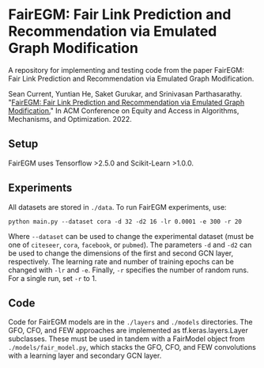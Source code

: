 # FairEGM: Fair Link Prediction and Recommendation via Emulated Graph Modification
A repository for implementing and testing code from the paper FairEGM: Fair Link Prediction and Recommendation via Emulated Graph Modification.

Sean Current, Yuntian He, Saket Gurukar, and Srinivasan Parthasarathy. "[FairEGM: Fair Link Prediction and Recommendation via Emulated Graph Modification.](https://dl.acm.org/doi/abs/10.1145/3551624.3555287)" In ACM Conference on Equity and Access in Algorithms, Mechanisms, and Optimization. 2022.

## Setup
FairEGM uses Tensorflow >2.5.0 and Scikit-Learn >1.0.0.

## Experiments
All datasets are stored in `./data`. To run FairEGM experiments, use:

    python main.py --dataset cora -d 32 -d2 16 -lr 0.0001 -e 300 -r 20
    
Where `--dataset` can be used to change the experimental dataset (must be one of `citeseer`, `cora`, `facebook`, or `pubmed`). The parameters `-d` and `-d2` can be used to change the dimensions of the first and second GCN layer, respectively. The learning rate and number of training epochs can be changed with `-lr` and `-e`. Finally, `-r` specifies the number of random runs. For a single run, set `-r` to 1.

## Code

Code for FairEGM models are in the `./layers` and `./models` directories. The GFO, CFO, and FEW approaches are implemented as tf.keras.layers.Layer subclasses. These must be used in tandem with a FairModel object from `./models/fair_model.py`, which stacks the GFO, CFO, and FEW convolutions with a learning layer and secondary GCN layer. 
